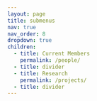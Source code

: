 ```yaml
---
layout: page
title: submenus
nav: true
nav_order: 8
dropdown: true
children:
  - title: Current Members
    permalink: /people/
  - title: divider
  - title: Research
    permalink: /projects/
  - title: divider
---
```

